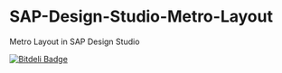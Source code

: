 # SAP-Design-Studio-Metro-Layout
Metro Layout in SAP Design Studio


[![Bitdeli Badge](https://d2weczhvl823v0.cloudfront.net/sgsshankar/sap-design-studio-metro-layout/trend.png)](https://bitdeli.com/free "Bitdeli Badge")

